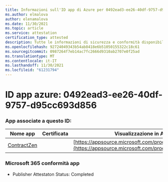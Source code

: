 ```yaml
---
title: Informazioni sull'ID app di Azure per 0492ead3-ee26-40df-9757-d95cc693d856
ms.author: elmalova
author: elenamalova
ms.date: 11/30/2021
ms.topic: article
ms.service: attestation
certification_type: attested
description: Tutte le informazioni di sicurezza e conformità disponibili per 0492ead3-ee26-40df-9757-d95cc693d856.
ms.openlocfilehash: 92724049343b54ab8418e6b51050155322c18c61
ms.sourcegitcommit: 0987264f7eb14ac7fc2666d9310ab2707e0f25ad
ms.translationtype: MT
ms.contentlocale: it-IT
ms.lasthandoff: 11/30/2021
ms.locfileid: "61231794"
---
```

# <a name="azure-app-id-0492ead3-ee26-40df-9757-d95cc693d856"></a>ID app azure: 0492ead3-ee26-40df-9757-d95cc693d856


### <a name="apps-associated-with-this-id"></a>App associate a questo ID:
| **Nome app** | **Certificata** | **Visualizzazione in AppSource** |
|--------------|---------------|-----------------------|
| [ContractZen](https://docs.microsoft.com/microsoft-365-app-certification/forward/WA200001389) |  | [https://appsource.microsoft.com/product/office/WA200001389](https://appsource.microsoft.com/product/office/WA200001389) |

### <a name="microsoft-365-app-compliance-status"></a>Microsoft 365 conformità app
- Publisher Attestaton Status: Completed
